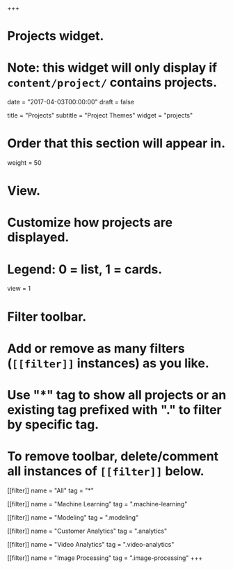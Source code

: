 +++
# Projects widget.
# Note: this widget will only display if `content/project/` contains projects.

date = "2017-04-03T00:00:00"
draft = false

title = "Projects"
subtitle = "Project Themes"
widget = "projects"

# Order that this section will appear in.
weight = 50

# View.
# Customize how projects are displayed.
# Legend: 0 = list, 1 = cards.
view = 1

# Filter toolbar.
# Add or remove as many filters (`[[filter]]` instances) as you like.
# Use "*" tag to show all projects or an existing tag prefixed with "." to filter by specific tag.
# To remove toolbar, delete/comment all instances of `[[filter]]` below.
[[filter]]
  name = "All"
  tag = "*"
  
[[filter]]
  name = "Machine Learning"
  tag = ".machine-learning"

[[filter]]
  name = "Modeling"
  tag = ".modeling"

[[filter]]
  name = "Customer Analytics"
  tag = ".analytics"

[[filter]]
  name = "Video Analytics"
  tag = ".video-analytics"

[[filter]]
  name = "Image Processing"
  tag = ".image-processing"
+++

